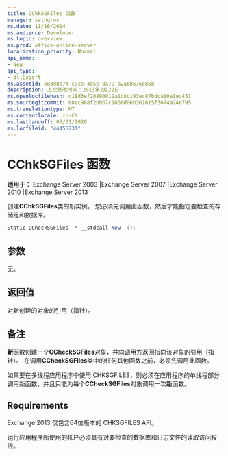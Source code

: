 ```yaml
---
title: CChkSGFiles 函数
manager: sethgros
ms.date: 11/16/2014
ms.audience: Developer
ms.topic: overview
ms.prod: office-online-server
localization_priority: Normal
api_name:
- New
api_type:
- dllExport
ms.assetid: 588d8c74-c9ce-4d5e-8a79-a2a68676e858
description: 上次修改时间：2013年2月22日
ms.openlocfilehash: d18d3ef20890012a1d8c193ec87bdca10a1ed451
ms.sourcegitcommit: 88ec988f2bb67c1866d06b361615f3674a24e795
ms.translationtype: MT
ms.contentlocale: zh-CN
ms.lasthandoff: 05/31/2020
ms.locfileid: "44455231"
---
```

# <a name="cchksgfilesnew-function"></a>CChkSGFiles 函数

**适用于：** Exchange Server 2003 |Exchange Server 2007 |Exchange Server 2010 |Exchange Server 2013
  
创建**CChkSGFiles**类的新实例。 您必须先调用此函数，然后才能指定要检查的存储组和数据库。 
  
```cs
Static CCheckSGFiles  * __stdcall New  ();

```

## <a name="parameters"></a>参数

无。
  
## <a name="return-value"></a>返回值

对新创建的对象的引用（指针）。
  
## <a name="remarks"></a>备注

**新**函数创建一个**CCheckSGFiles**对象，并向调用方返回指向该对象的引用（指针）。 在调用**CCheckSGFiles**类中的任何其他函数之前，必须先调用此函数。 
  
如果要在多线程应用程序中使用 CHKSGFILES，则必须在应用程序的单线程部分调用新函数，并且只能为每个**CCheckSGFiles**对象调用一次**新**函数。 
  
## <a name="requirements"></a>Requirements

Exchange 2013 仅包含64位版本的 CHKSGFILES API。
  
运行应用程序所使用的帐户必须具有对要检查的数据库和日志文件的读取访问权限。
  

